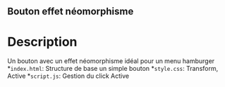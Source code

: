 ## Bouton effet néomorphisme

# Description

Un bouton avec un effet néomorphisme idéal pour un menu hamburger
*`index.html`: Structure de base un simple bouton
*`style.css`: Transform, Active 
*`script.js`: Gestion du click Active